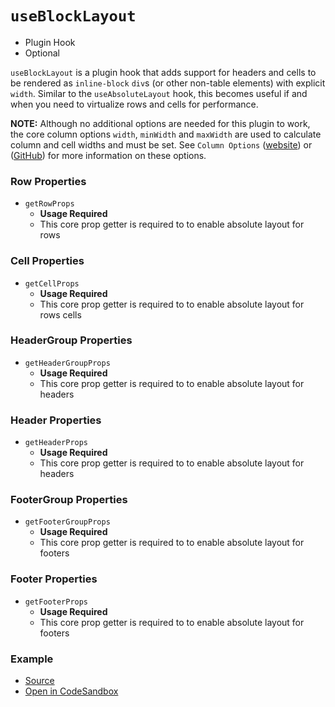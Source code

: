 # `useBlockLayout`

- Plugin Hook
- Optional

`useBlockLayout` is a plugin hook that adds support for headers and cells to be rendered as `inline-block` `div`s (or other non-table elements) with explicit `width`. Similar to the `useAbsoluteLayout` hook, this becomes useful if and when you need to virtualize rows and cells for performance.

**NOTE:** Although no additional options are needed for this plugin to work, the core column options `width`, `minWidth` and `maxWidth` are used to calculate column and cell widths and must be set. See `Column Options` ([website](./useTable#column-options)) or ([GitHub](./useTable#column-options)) for more information on these options.

### Row Properties

- `getRowProps`
  - **Usage Required**
  - This core prop getter is required to to enable absolute layout for rows

### Cell Properties

- `getCellProps`
  - **Usage Required**
  - This core prop getter is required to to enable absolute layout for rows cells

### HeaderGroup Properties

- `getHeaderGroupProps`
  - **Usage Required**
  - This core prop getter is required to to enable absolute layout for headers

### Header Properties

- `getHeaderProps`
  - **Usage Required**
  - This core prop getter is required to to enable absolute layout for headers

### FooterGroup Properties

- `getFooterGroupProps`
  - **Usage Required**
  - This core prop getter is required to to enable absolute layout for footers

### Footer Properties

- `getFooterProps`
  - **Usage Required**
  - This core prop getter is required to to enable absolute layout for footers

### Example

- [Source](https://github.com/tannerlinsley/react-table/tree/v7/examples/block-layout)
- [Open in CodeSandbox](https://codesandbox.io/s/github/tannerlinsley/react-table/tree/v7/examples/block-layout)
